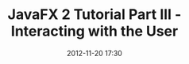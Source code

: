 ---
layout: redirect
title: "JavaFX 2 Tutorial Part III - Interacting with the User"
date: 2012-11-20 17:30
updated: 2013-02-08
redirect: http://code.makery.ch/java/javafx-2-tutorial-part3
---